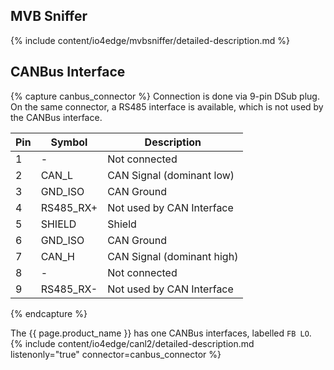 ## MVB Sniffer
{% include content/io4edge/mvbsniffer/detailed-description.md %}

## CANBus Interface

{% capture canbus_connector %}
Connection is done via 9-pin DSub plug. On the same connector, a RS485 interface is available, which is not used by the CANBus interface.

| Pin | Symbol    | Description                |
| --- | --------- | -------------------------- |
| 1   | -         | Not connected              |
| 2   | CAN_L     | CAN Signal (dominant low)  |
| 3   | GND_ISO   | CAN Ground                 |
| 4   | RS485_RX+ | Not used by CAN Interface  |
| 5   | SHIELD    | Shield                     |
| 6   | GND_ISO   | CAN Ground                 |
| 7   | CAN_H     | CAN Signal (dominant high) |
| 8   | -         | Not connected              |
| 9   | RS485_RX- | Not used by CAN Interface  |
{% endcapture %}

The {{ page.product_name }} has one CANBus interfaces, labelled `FB LO`.
{% include content/io4edge/canl2/detailed-description.md listenonly="true" connector=canbus_connector %}

